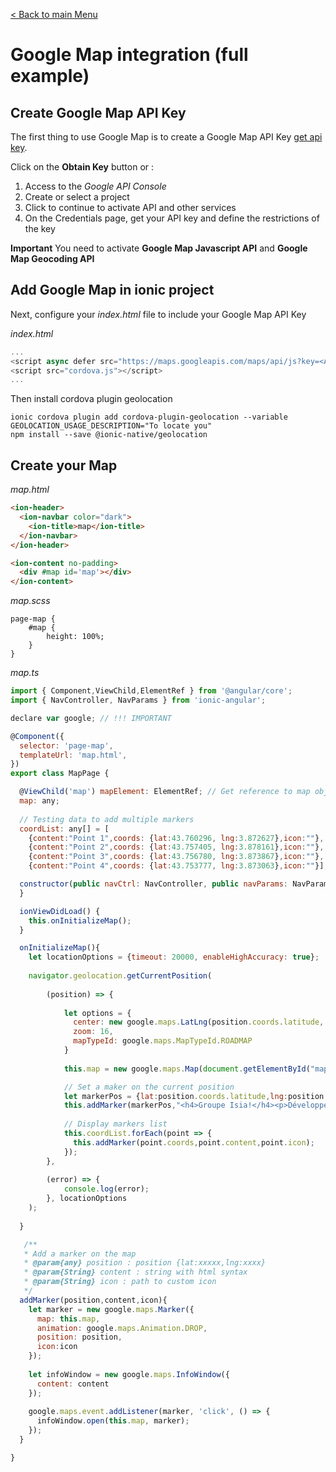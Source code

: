 
[< Back to main Menu](https://github.com/gsoulie/Mobile-App-Development/blob/master/ionic2-test.md)    

# Google Map integration (full example)

## Create Google Map API Key

The first thing to use Google Map is to create a Google Map API Key [get api key](https://developers.google.com/maps/documentation/javascript/get-api-key).

Click on the **Obtain Key** button or :
1. Access to the *Google API Console*
2. Create or select a project
3. Click to continue to activate API and other services
4. On the Credentials page, get your API key and define the restrictions of the key

**Important** You need to activate **Google Map Javascript API** and **Google Map Geocoding API**

## Add Google Map in ionic project

Next, configure your *index.html* file to include your Google Map API Key

*index.html*

```javascript
...
<script async defer src="https://maps.googleapis.com/maps/api/js?key=<API_KEY>" type="text/javascript"></script>
<script src="cordova.js"></script>
...
```

Then install cordova plugin geolocation

```
ionic cordova plugin add cordova-plugin-geolocation --variable GEOLOCATION_USAGE_DESCRIPTION="To locate you"
npm install --save @ionic-native/geolocation
```

## Create your Map

*map.html*

```html
<ion-header>
  <ion-navbar color="dark">
    <ion-title>map</ion-title>
  </ion-navbar>
</ion-header>

<ion-content no-padding>
  <div #map id='map'></div>
</ion-content>
```

*map.scss*

```
page-map {
    #map {
		height: 100%;
	}
}
```

*map.ts*

```javascript
import { Component,ViewChild,ElementRef } from '@angular/core';
import { NavController, NavParams } from 'ionic-angular';

declare var google; // !!! IMPORTANT

@Component({
  selector: 'page-map',
  templateUrl: 'map.html',
})
export class MapPage {

  @ViewChild('map') mapElement: ElementRef; // Get reference to map object
  map: any;
  
  // Testing data to add multiple markers
  coordList: any[] = [
    {content:"Point 1",coords: {lat:43.760296, lng:3.872627},icon:""},
    {content:"Point 2",coords: {lat:43.757405, lng:3.878161},icon:""},
    {content:"Point 3",coords: {lat:43.756780, lng:3.873867},icon:""},
    {content:"Point 4",coords: {lat:43.753777, lng:3.873063},icon:""}];

  constructor(public navCtrl: NavController, public navParams: NavParams) {
  }

  ionViewDidLoad() {
    this.onInitializeMap();
  }

  onInitializeMap(){
    let locationOptions = {timeout: 20000, enableHighAccuracy: true};
 
    navigator.geolocation.getCurrentPosition(
 
        (position) => {
 
            let options = {
              center: new google.maps.LatLng(position.coords.latitude, position.coords.longitude),
              zoom: 16,
              mapTypeId: google.maps.MapTypeId.ROADMAP
            }
 
            this.map = new google.maps.Map(document.getElementById("map"), options);

            // Set a maker on the current position
            let markerPos = {lat:position.coords.latitude,lng:position.coords.longitude} 
            this.addMarker(markerPos,"<h4>Groupe Isia!</h4><p>Développement logiciel</p>","./assets/imgs/isiapps_icon36.JPG");
            
            // Display markers list
            this.coordList.forEach(point => {
              this.addMarker(point.coords,point.content,point.icon);
            });
        },
 
        (error) => {
            console.log(error);
        }, locationOptions
    );
    
  }

   /**
   * Add a marker on the map
   * @param{any} position : position {lat:xxxxx,lng:xxxx}
   * @param{String} content : string with html syntax
   * @param{String} icon : path to custom icon
   */
  addMarker(position,content,icon){
    let marker = new google.maps.Marker({
      map: this.map,
      animation: google.maps.Animation.DROP,
      position: position,
      icon:icon
    });
   
    let infoWindow = new google.maps.InfoWindow({
      content: content
    });
   
    google.maps.event.addListener(marker, 'click', () => {
      infoWindow.open(this.map, marker);
    });
  }

}

```
